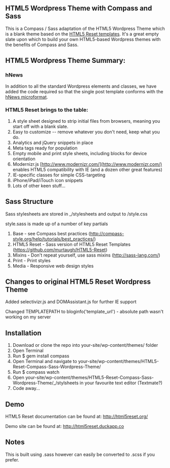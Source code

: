 ## HTML5 Wordpress Theme with Compass and Sass

This is a Compass / Sass adaptation of the HTML5 Wordpress Theme which is a blank theme based on the [HTML5 Reset templates](https://github.com/murtaugh/HTML5-Reset). It's a great empty slate upon which to build your own HTML5-based Wordpress themes with the benefits of Compass and Sass.

## HTML5 Wordpress Theme Summary:

### hNews

In addition to all the standard Wordpress elements and classes, we have added the code required so that the single post template conforms with the [hNews microformat](http://microformats.org/wiki/hnews).

### HTML5 Reset brings to the table:

1. A style sheet designed to strip initial files from browsers, meaning you start off with a blank slate.
2. Easy to customize -- remove whatever you don't need, keep what you do.
3. Analytics and jQuery snippets in place
4. Meta tags ready for population
5. Empty mobile and print style sheets, including blocks for device orientation
6. Modernizr.js [http://www.modernizr.com/](http://www.modernizr.com/) enables HTML5 compatibility with IE (and a dozen other great features)
7. IE-specific classes for simple CSS-targeting
8. iPhone/iPad/iTouch icon snippets 
9. Lots of other keen stuff...


## Sass Structure

Sass stylesheets are stored in _/stylesheets and output to /style.css

style.sass is made up of a number of key partials

1. Base - see Compass best practices (http://compass-style.org/help/tutorials/best_practices/)
2. HTML5 Reset - Sass version of HTML5 Reset Templates (https://github.com/murtaugh/HTML5-Reset)
3. Mixins - Don't repeat yourself, use sass mixins (http://sass-lang.com/)
4. Print - Print styles
5. Media - Responsive web design styles

  
## Changes to original HTML5 Reset Wordpress Theme

Added selectivizr.js and DOMAssistant.js for further IE support

Changed TEMPLATEPATH to bloginfo('template_url') - absolute path wasn't working on my server


## Installation

1. Download or clone the repo into your-site/wp-content/themes/ folder
2. Open Terminal
3. Run $ gem install compass
3. Open Terminal and navigate to your-site/wp-content/themes/HTML5-Reset-Compass-Sass-Wordpress-Theme/
4. Run $ compass watch
5. Open your-site/wp-content/themes/HTML5-Reset-Compass-Sass-Wordpress-Theme/_/stylsheets in your favourite text editor (Textmate?)
6. Code away…

## Demo

HTML5 Reset documentation can be found at: http://html5reset.org/

Demo site can be found at: http://html5reset.duckapp.co

## Notes  

This is built using .sass however can easily be converted to .scss if you prefer.
